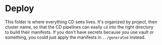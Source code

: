 # Deploy

This folder is where everything CD sees lives. It's organized by project, then cluster name, so that the CD pipelines can easily `cd` into the right directory to build their manifests. If you don't have secrets because you use vault or something, you could just apply the manifests in `../generated` instead.
